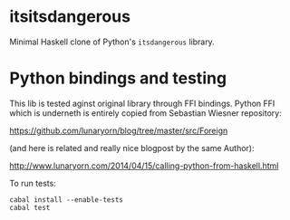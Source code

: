 itsitsdangerous
===============

Minimal Haskell clone of Python's `itsdangerous` library.

# Python bindings and testing

This lib is tested aginst original library through FFI bindings. Python FFI which is underneth is entirely copied from Sebastian Wiesner repository:

https://github.com/lunaryorn/blog/tree/master/src/Foreign

(and here is related and really nice blogpost by the same Author):

http://www.lunaryorn.com/2014/04/15/calling-python-from-haskell.html

To run tests:

    cabal install --enable-tests
    cabal test
